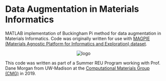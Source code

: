 # Data Augmentation in Materials Informatics
MATLAB implementation of Buckingham Pi method for data augmentation in Materials Informatics. Code was originally written for use with [MAGPIE (Materials Agnostic Platform for Informatics and Exploration) dataset](https://www.nature.com/articles/npjcompumats201628?report=reader). 

<div align="center">
<img src="https://github.com/ojimenezn/dimensionless-descriptors/blob/main/images/buckpi-workflow.png" alt="logo"></img>
</div>

This code was written as part of a Summer REU Program working with Prof. Dane Morgan from UW-Madison at the [Computational Materials Group (CMG)](https://matmodel.engr.wisc.edu) in 2019.
